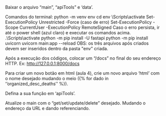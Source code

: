 Baixar o arquivo “main”, “apiTools” e ‘data’.

Comandos do terminal:
python -m venv env
cd env
\Scripts\activate
Set-ExecutionPolicy Unrestricted -Force (caso de erro)
Set-ExecutionPolicy  -Scope CurrentUser  -ExecutionPolicy RemoteSigned
Caso o erro persista, ir até o power shell (azul claro) e executar os comandos acima.
.\\Scripts\activate
python -m pip install -U fastapi
python -m pip install uvicorn
uvicorn main:app --reload
OBS: os três arquivos após criados devem ser inseridos dentro da pasta "env" criada.

Após a execução dos códigos, colocar um “/docs” no final do seu endereço HTTP.
Ex: http://127.0.0.1:8000/docs

Para criar um novo botão em html (aula 4), crie um novo arquivo ‘html’ com o nome desejado mudando o meio 
({% for dado in ‘’organized_desc_deaths’’ %}).

Defina a sua função em ‘apiTools’.

Atualize o main com o “get/set/update/delete” desejado. Mudando o endereço da URL e dando referenciando.
